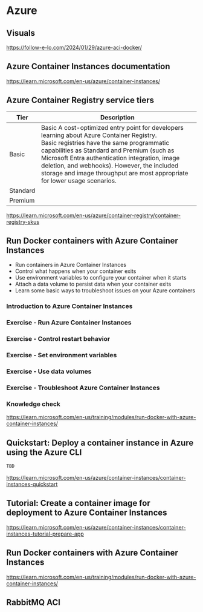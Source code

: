 # Azure


## Visuals

https://follow-e-lo.com/2024/01/29/azure-aci-docker/

## Azure Container Instances documentation

https://learn.microsoft.com/en-us/azure/container-instances/

## Azure Container Registry service tiers

| Tier | Description
| ---  | -----
| Basic | Basic	A cost-optimized entry point for developers learning about Azure Container Registry. <br>Basic registries have the same programmatic capabilities as Standard and Premium (such as Microsoft Entra authentication integration, image deletion, and webhooks). However, the included storage and image throughput are most appropriate for lower usage scenarios.
| Standard |
| Premium  |

https://learn.microsoft.com/en-us/azure/container-registry/container-registry-skus


## Run Docker containers with Azure Container Instances

* Run containers in Azure Container Instances
* Control what happens when your container exits
* Use environment variables to configure your container when it starts
* Attach a data volume to persist data when your container exits
* Learn some basic ways to troubleshoot issues on your Azure containers

### Introduction to Azure Container Instances

### Exercise - Run Azure Container Instances

### Exercise - Control restart behavior

### Exercise - Set environment variables

### Exercise - Use data volumes

### Exercise - Troubleshoot Azure Container Instances

### Knowledge check

https://learn.microsoft.com/en-us/training/modules/run-docker-with-azure-container-instances/

## Quickstart: Deploy a container instance in Azure using the Azure CLI


```bash
TBD

```

https://learn.microsoft.com/en-us/azure/container-instances/container-instances-quickstart

## Tutorial: Create a container image for deployment to Azure Container Instances

https://learn.microsoft.com/en-us/azure/container-instances/container-instances-tutorial-prepare-app

## Run Docker containers with Azure Container Instances

https://learn.microsoft.com/en-us/training/modules/run-docker-with-azure-container-instances/


## RabbitMQ ACI

